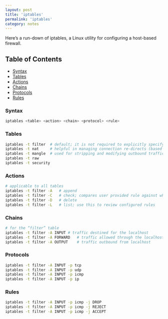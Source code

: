 ```yaml
---
layout: post
title: 'iptables'
permalink: 'iptables'
category: notes
---
```


Here’s a run-down of iptables, a Linux utility for configuring a host-based firewall.

## Table of Contents
* [Syntax](#syntax)
* [Tables](#tables)
* [Actions](#actions)
* [Chains](#chains)
* [Protocols](#protocols)
* [Rules](#rules)

### Syntax
```bash
iptables <table> <action> <chain> <protocol> <rule>
```

### Tables 
```bash
iptables -t filter	# default; it is not required to explicitly specify this table
iptables -t nat 	# helpful in managing connection re-directs (based on src/dst IP)
iptables -t mangle	# used for stripping and modifying outbound traffic
iptables -t raw
iptables -t security
```

### Actions 
```bash
# applicable to all tables
iptables -t filter -A 	# append
iptables -t filter -C	# check; compares user provided rule against what is configured
iptables -t filter -D 	# delete
iptables -t filter -L	# list; use this to review configured rules
```

### Chains   
```bash
# for the “filter” table
iptables -t filter -A INPUT	# traffic destined for the localhost
iptables -t filter -A FORWARD	# traffic allowed through the localhost
iptables -t filter -A OUTPUT	# traffic outbound from localhost
```

### Protocols
```bash
iptables -t filter -A INPUT -p tcp
iptables -t filter -A INPUT -p udp
iptables -t filter -A INPUT -p icmp
iptables -t filter -A INPUT -p ip 
```

### Rules
```bash
iptables -t filter -A INPUT -p icmp -j DROP
iptables -t filter -A INPUT -p icmp -j REJECT
iptables -t filter -A INPUT -p icmp -j ACCEPT
```
